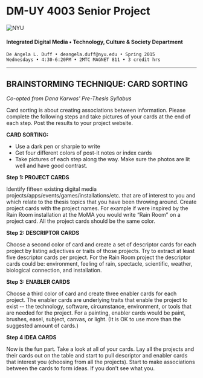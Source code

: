 # DM-UY 4003 Senior Project

![NYU](http://ws2.polishedsolid.com/de/nyu_soe_logo.png)
#### Integrated Digital Media • Technology, Culture & Society Department 

    De Angela L. Duff • deangela.duff@nyu.edu • Spring 2015 
    Wednesdays • 4:30-6:20PM • 2MTC MAGNET 811 • 3 credit hrs

---

## BRAINSTORMING TECHNIQUE: CARD SORTING

*Co-opted from Dana Karwas' Pre-Thesis Syllabus*

Card sorting is about creating associations between information. Please complete the following steps and take pictures of your cards at the end of each step. Post the results to your project website.

**CARD SORTING:**
* Use a dark pen or sharpie to write
* Get four different colors of post-it notes or index cards
* Take pictures of each step along the way. Make sure the photos are lit well and have good contrast.

**Step 1: PROJECT CARDS**

Identify fifteen existing digital media projects/apps/events/games/installations/etc. that are of interest to you and which relate to the thesis topics that you have been throwing around. Create project cards with the project names. For example if were inspired by the Rain Room installation at the MoMA you would write “Rain Room” on a project card. All the project cards should be the same color.

**Step 2: DESCRIPTOR CARDS**

Choose a second color of card and create a set of descriptor cards for each project by listing adjectives or traits of those projects. Try to extract at least five descriptor cards per project. For the Rain Room project the descriptor cards could be: environment, feeling of rain, spectacle, scientific, weather, biological connection, and installation.

**Step 3: ENABLER CARDS**

Choose a third color of card and create three enabler cards for each project. The enabler cards are underlying traits that enable the project to exist -- the technology, software, circumstance, environment, or tools that are needed for the project. For a painting, enabler cards would be paint, brushes, easel, subject, canvas, or light. (It is OK to use more than the suggested amount of cards.)

**Step 4 IDEA CARDS**

Now is the fun part. Take a look at all of your cards. Lay all the projects and their cards out on the table and start to pull descriptor and enabler cards that interest you (choosing from all the projects). Start to make associations between the cards to form ideas. If you don’t see what you.








